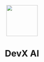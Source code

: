 <div align="center" id="madewithlua">
    <img src="https://i.postimg.cc/NMggZYqR/Group-7.png" width=100>
</div>

<h1 align="center">DevX AI</h1>
